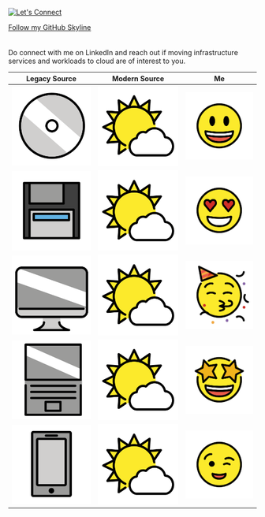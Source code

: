 [![Let's Connect](https://img.shields.io/badge/LinkedIn-0077B5?style=for-the-badge&logo=linkedin&logoColor=white)](https://www.linkedin.com/in/philippaffolter)
<br>

[Follow my GitHub Skyline](https://skyline.github.com/philippaffolter/2022)
<br>
<br>
<br>
Do connect with me on LinkedIn and reach out if moving infrastructure services and workloads to cloud are of interest to you.

|Legacy Source|Modern Source|Me|
|:-:|:-:|:-:|
|![CD](https://raw.githubusercontent.com/philippaffolter/philippaffolter.github.io/main/docs/emojis/cd.png)|![Cloud](https://raw.githubusercontent.com/philippaffolter/philippaffolter.github.io/main/docs/emojis/cloud.png)|![Smiles](https://raw.githubusercontent.com/philippaffolter/philippaffolter.github.io/main/docs/emojis/happy.png)|
|![Floppy](https://raw.githubusercontent.com/philippaffolter/philippaffolter.github.io/main/docs/emojis/floppy.png)|![Cloud](https://raw.githubusercontent.com/philippaffolter/philippaffolter.github.io/main/docs/emojis/cloud.png)|![Hearts](https://raw.githubusercontent.com/philippaffolter/philippaffolter.github.io/main/docs/emojis/hearts.png)|
|![PC](https://raw.githubusercontent.com/philippaffolter/philippaffolter.github.io/main/docs/emojis/pc.png)|![Cloud](https://raw.githubusercontent.com/philippaffolter/philippaffolter.github.io/main/docs/emojis/cloud.png)|![Party](https://raw.githubusercontent.com/philippaffolter/philippaffolter.github.io/main/docs/emojis/party.png)|
|![Laptop](https://raw.githubusercontent.com/philippaffolter/philippaffolter.github.io/main/docs/emojis/laptop.png)|![Cloud](https://raw.githubusercontent.com/philippaffolter/philippaffolter.github.io/main/docs/emojis/cloud.png)|![Stars](https://raw.githubusercontent.com/philippaffolter/philippaffolter.github.io/main/docs/emojis/stars.png)|
|![Phone](https://raw.githubusercontent.com/philippaffolter/philippaffolter.github.io/main/docs/emojis/phone.png)|![Cloud](https://raw.githubusercontent.com/philippaffolter/philippaffolter.github.io/main/docs/emojis/cloud.png)|![Wink](https://raw.githubusercontent.com/philippaffolter/philippaffolter.github.io/main/docs/emojis/wink.png)|
